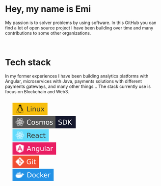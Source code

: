 # Hey, my name is Emi

My passion is to solver problems by using software. In this GitHub you can find a lot of open source project I have been building over time and many contributions to some other organizations.

<img src='https://github-readme-stats.vercel.app/api?username=emidev98&count_private=true&theme=prussian&show_icons=true&border_radius=2&hide_title=true' alt=''/>

# Tech stack

In my former experiences I have been building analytics platforms with Angular, microservices with Java, payments solutions with different payments gateways, and many other things... The stack currently use is focus on Blockchain and Web3.

<div style='display:grid; grid-template-columns: auto 1fr'>
    <div style='justify-content:center'>
        <img src='https://github-readme-stats.vercel.app/api/top-langs/?username=emidev98&theme=prussian&langs_count=4&hide=css,scss,html&hide_title=true' alt=''/>
    </div>
    <ul style='list-style: none'>
        <li><img src='./assets/linux.svg'></li>
        <li><img src='./assets/cosmos-sdk.svg'></li>
        <li><img src='./assets/react.svg'></li>
        <li><img src='./assets/angular.svg'></li>
        <li><img src='./assets/git.svg'></li>
        <li><img src='./assets/docker.svg'></li>
    </ul>
</div>

<!-- 
<h1>Open-source contributions</h1>
<div style='display:grid; grid-template-columns: auto auto auto;gap:1rem'>
    <a href='https://github.com/terra-money/terrain' target='_blank'>
        <img src='https://github-readme-stats.vercel.app/api/pin/?username=terra-money&repo=terrain&theme=prussian&show_owner=true' alt=''/>
    </a>
    <a href='https://github.com/emidev98/tic-tac-toe' target='_blank'>
        <img src='https://github-readme-stats.vercel.app/api/pin/?username=emidev98&repo=tic-tac-toe&theme=prussian&show_owner=true' alt=''/>
    </a>
    <a href='https://github.com/emidev98/token-snapshot' target='_blank'>
        <img src='https://github-readme-stats.vercel.app/api/pin/?username=emidev98&repo=token-snapshot&theme=prussian&show_owner=true' alt=''/>
    </a>
<div>
-->
<!-- Readme build with help from: 
    - https://github.com/anuraghazra/github-readme-stats
    - https://shields.io/ -->
